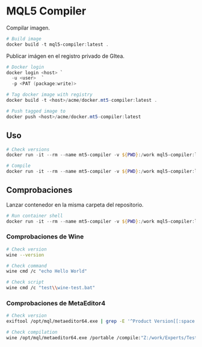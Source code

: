# MQL5 Compiler

Compilar imagen.

```powershell
# Build image
docker build -t mql5-compiler:latest .
```

Publicar imágen en el registro privado de GItea.

```powershell
# Docker login
docker login <host> `
  -u <user>  `
  -p <PAT (package:write)>

# Tag docker image with registry
docker build -t <host>/acme/docker.mt5-compiler:latest .

# Push tagged image to
docker push <host>/acme/docker.mt5-compiler:latest
```

## Uso

```powershell
# Check versions
docker run -it --rm --name mt5-compiler -v ${PWD}:/work mql5-compiler:latest /opt/mql/scripts/check-version.sh

# Compile
docker run -it --rm --name mt5-compiler -v ${PWD}:/work mql5-compiler:latest /opt/mql/scripts/mql5-compile.sh Experts/Testing/ConfigurationTest.mq5
```

## Comprobaciones

Lanzar contenedor en la misma carpeta del repositorio.

```powershell
# Run container shell
docker run -it --rm --name mt5-compiler -v ${PWD}:/work mql5-compiler:latest
```

### Comprobaciones de Wine

```bash
# Check version
wine --version

# Check command
wine cmd /c "echo Hello World"

# Check script
wine cmd /c "test\\wine-test.bat"
```

### Comprobaciones de MetaEditor4

```bash
# Check version
exiftool /opt/mql/metaeditor64.exe | grep -E '^Product Version[[:space:]]*:' | awk -F': ' '{print $2}'

# Check compilation
wine /opt/mql/metaeditor64.exe /portable /compile:"Z:/work/Experts/Testing/ConfigurationTest.mq5" /inc:Z:/work  /log:"Z:/work/compile.log"
```
